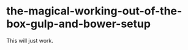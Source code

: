 the-magical-working-out-of-the-box-gulp-and-bower-setup
=======================================================

This will just work.
